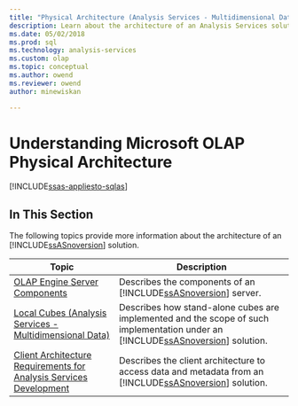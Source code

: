 ```yaml
---
title: "Physical Architecture (Analysis Services - Multidimensional Data) | Microsoft Docs"
description: Learn about the architecture of an Analysis Services solution.
ms.date: 05/02/2018
ms.prod: sql
ms.technology: analysis-services
ms.custom: olap
ms.topic: conceptual
ms.author: owend
ms.reviewer: owend
author: minewiskan

---
```

# Understanding Microsoft OLAP Physical Architecture
[!INCLUDE[ssas-appliesto-sqlas](../../includes/ssas-appliesto-sqlas.md)]
    
## In This Section  
 The following topics provide more information about the architecture of an [!INCLUDE[ssASnoversion](../../includes/ssasnoversion-md.md)] solution.  
  
|Topic|Description|  
|-----------|-----------------|  
|[OLAP Engine Server Components](../../../analysis-services/multidimensional-models/olap-physical/olap-engine-server-components.md)|Describes the components of an [!INCLUDE[ssASnoversion](../../includes/ssasnoversion-md.md)] server.|  
|[Local Cubes &#40;Analysis Services - Multidimensional Data&#41;](../../../analysis-services/multidimensional-models/olap-physical/local-cubes-analysis-services-multidimensional-data.md)|Describes how stand-alone cubes are implemented and the scope of such implementation under an [!INCLUDE[ssASnoversion](../../includes/ssasnoversion-md.md)] solution.|  
|[Client Architecture Requirements for Analysis Services Development](../../../analysis-services/multidimensional-models/olap-physical/client-architecture-requirements-for-analysis-services-development.md)|Describes the client architecture to access data and metadata from an [!INCLUDE[ssASnoversion](../../includes/ssasnoversion-md.md)] solution.|  
  
  
